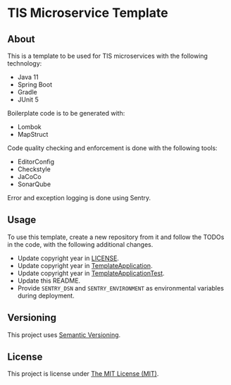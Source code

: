 # TIS Microservice Template

## About
This is a template to be used for TIS microservices with the following
technology:

 - Java 11
 - Spring Boot
 - Gradle
 - JUnit 5

Boilerplate code is to be generated with:
 - Lombok
 - MapStruct

Code quality checking and enforcement is done with the following tools:
 - EditorConfig
 - Checkstyle
 - JaCoCo
 - SonarQube

Error and exception logging is done using Sentry.

## Usage
To use this template, create a new repository from it and follow the TODOs in
the code, with the following additional changes.
 - Update copyright year in [LICENSE](LICENSE).
 - Update copyright year in [TemplateApplication].
 - Update copyright year in [TemplateApplicationTest].
 - Update this README.
 - Provide `SENTRY_DSN` and `SENTRY_ENVIRONMENT` as environmental variables
   during deployment.

## Versioning
This project uses [Semantic Versioning](semver.org).

## License
This project is license under [The MIT License (MIT)](LICENSE).

[TemplateApplication]: src/main/java/uk/nhs/hee/tis/template/TemplateApplication.java
[TemplateApplicationTest]: src/test/java/uk/nhs/hee/tis/template/TemplateApplicationTest.java
